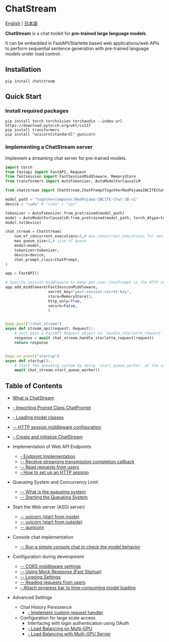 # ChatStream

[English](https://github.com/riversun/ChatStream/blob/main/README.md) | [&#26085;&#26412;&#35486;](https://github.com/riversun/ChatStream/blob/main/README_ja.md)

**ChatStream** is a chat toolkit for **pre-trained large language models**.

It can be embedded in FastAPI/Starlette based web applications/web APIs to perform sequential sentence generation with pre-trained language models under load control.


## Installation

```
pip install chatstream
```

## Quick Start

### Install required packages

```
pip install torch torchvision torchaudio --index-url https://download.pytorch.org/whl/cu117
pip install transformers
pip install "uvicorn[standard]" gunicorn 
```


### Implementing a ChatStream server

Implement a streaming chat server for pre-trained models.

```python
import torch
from fastapi import FastAPI, Request
from fastsession import FastSessionMiddleware, MemoryStore
from transformers import AutoTokenizer, AutoModelForCausalLM

from chatstream import ChatStream,ChatPromptTogetherRedPajamaINCITEChat as ChatPrompt

model_path = "togethercomputer/RedPajama-INCITE-Chat-3B-v1"
device = "cuda" # "cuda" / "cpu"

tokenizer = AutoTokenizer.from_pretrained(model_path)
model = AutoModelForCausalLM.from_pretrained(model_path, torch_dtype=torch.float16)
model.to(device)

chat_stream = ChatStream(
    num_of_concurrent_executions=2,# max_concurrent_executions for sentence generation
    max_queue_size=5,# size of queue
    model=model,
    tokenizer=tokenizer,
    device=device,
    chat_prompt_clazz=ChatPrompt,
)

app = FastAPI()

# Specify session middleware to keep per-user ChatPrompt in the HTTP session
app.add_middleware(FastSessionMiddleware,
                   secret_key="your-session-secret-key",
                   store=MemoryStore(),
                   http_only=True,
                   secure=False,
                   )


@app.post("/chat_stream")
async def stream_api(request: Request):.
    # Just pass a FastAPI Request object to `handle_starlette_request` to automatically queue and control concurrency
    response = await chat_stream.handle_starlette_request(request)
    return response


@app.on_event("startup")
async def startup():.
    # start the queueing system by doing `start_queue_worker` at the same time the web server starts up
    await chat_stream.start_queue_worker()

```

## Table of Contents

- [What is ChatStream](doc/en/features.md)
- [ - Importing Prompt Class ChatPrompt](doc/en/chat-prompt.md)
- [ - Loading model classes](doc/en/load-hf-model.md)
- [ -- HTTP session middleware configuration](doc/en/middleware-session.md)
- [ - Create and initialize ChatStream](doc/en/chatstream-initialize.md)



- Implementation of Web API Endpoints
  - [ - Endpoint Implementation](doc/en/handle-request.md)
  - [ -- Receive streaming transmission completion callback](doc/en/handle-request-finish-callback.md)
  - [ -- Read requests from users](doc/en/handle-request-intercept.md)
  - [ - How to set up an HTTP session](doc/en/handle-request-session.md)


- Queueing System and Concurrency Limit
  - [ -- What is the queueing system](doc/en/queue-system.md)
  - [ -- Starting the Queueing System](doc/en/queue-system-start.md)


- Start the Web server (ASGI server)
  - [ -- uvicorn (start from inside)](doc/en/web-server-uvicorn-internally.md)
  - [ -- uvicorn (start from outside)](doc/en/web-server-uvicorn-externally.md)
  - [ -- gunicorn](doc/en/web-server-gunicorn.md)


- Console chat implementation
  - [ -- Run a simple console chat to check the model behavior](doc/en/console-chat.md)


- Configuration during development
  - [ -- CORS middleware settings](doc/en/middleware-cors.md)
  - [ -- Using Mock Response (Fast Startup)](doc/en/mock_response.md)
  - [ -- Logging Settings](doc/en/logging.md)
  - [ -- Reading requests from users](doc/en/handle-request-intercept.md)
  - [ - Attach progress bar to time-consuming model loading](doc/en/load-model-with-pbar.md)


- Advanced Settings
  - Chat History Persistence
    - [- Implement custom request handler](doc/en/request-handler-how-to.md)
  - Configuration for large scale access
    - Interfacing with login authentication using OAuth
    - [- Load Balancing on Multi-GPU](doc/en/multi-gpu.md)
    - [- Load Balancing with Multi-GPU Server](doc/en/multi-server.md)
